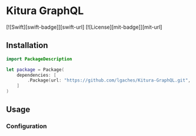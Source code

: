 # Kitura GraphQL

[![Swift][swift-badge]][swift-url]
[![License][mit-badge]][mit-url]


## Installation

```swift
import PackageDescription

let package = Package(
    dependencies: [
        .Package(url: "https://github.com/lgaches/Kitura-GraphQL.git", majorVersion: 0, minor: 1),
    ]
)
```

## Usage

### Configuration
